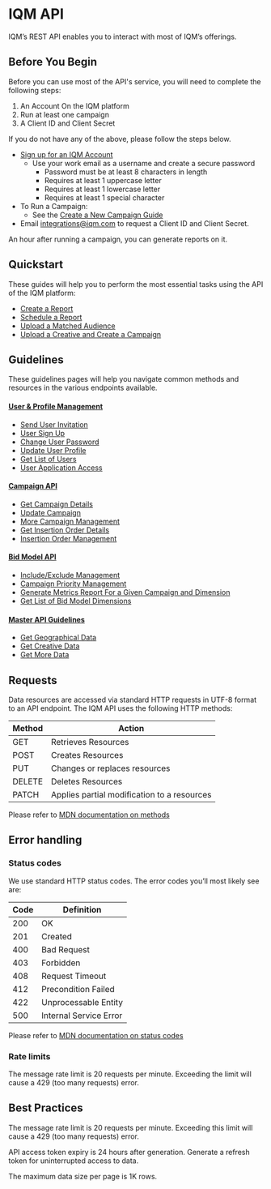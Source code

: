 # IQM API

IQM’s REST API enables you to interact with most of IQM’s offerings.

## Before You Begin

Before you can use most of the API's service, you will need to complete the following steps:

1. An Account On the IQM platform
2. Run at least one campaign
3. A Client ID and Client Secret

If you do not have any of the above,  please follow the steps below.

* [Sign up for an IQM Account](https://app.iqm.com/#/signup)
  * Use your work email as a username and create a secure password
    * Password must be at least 8 characters in length
    * Requires at least 1 uppercase letter
    * Requires at least 1 lowercase letter
    * Requires at least 1 special character
* To Run a Campaign:
  * See the [Create a New Campaign Guide](https://help.iqm.com/en/articles/5651476-create-a-new-campaign)
* Email [integrations@iqm.com](mailto:integrations@iqm.com) to request a Client ID and Client Secret.

An hour after running a campaign, you can generate reports on it.

## Quickstart

These guides will help you to perform the most essential tasks using the API of the IQM platform:

* [Create a Report](/Reporting-API-Quickstart-Guide.md)
* [Schedule a Report](/Schedule-Report-API-Quickstart-Guide.md)
* [Upload a Matched Audience](/Matched-Audience-Upload-API-Quickstart-Guide.md)
* [Upload a Creative and Create a Campaign](/Upload-Creative-and-Create-a-Campaign-API-Quickstart-Guide.md)

## Guidelines

These guidelines pages will help you navigate common methods and resources in the various endpoints available.

#### [User & Profile Management](User-Profile-Guidelines.md)

* [Send User Invitation](User-Profile-Guidelines.md#send-user-invitation)
* [User Sign Up](User-Profile-Guidelines.md#user-sign-up)
* [Change User Password](User-Profile-Guidelines.md#change-password)
* [Update User Profile](User-Profile-Guidelines.md#update-user-profile)
* [Get List of Users](User-Profile-Guidelines.md#get-list-of-users)
* [User Application Access](User-Profile-Guidelines.md#user-app-access-list)

#### [Campaign API](/Campaign-API-Guidelines.md)

* [Get Campaign Details](/Campaign-API-Guidelines.md#get-campaign-details)
* [Update Campaign](/Campaign-API-Guidelines.md#update-campaign)
* [More Campaign Management](/Campaign-API-Guidelines.md#more-campaign-management)
* [Get Insertion Order Details](/Campaign-API-Guidelines.md#get-insertion-order-details)
* [Insertion Order Management](/Campaign-API-Guidelines.md#insertion-order-management)

#### [Bid Model API](/Bid-Model-API-Guidelines.md)

* [Include/Exclude Management](/Bid-Model-API-Guidelines.md#includeexclude-management)
* [Campaign Priority Management](/Bid-Model-API-Guidelines.md#campaign-priority-management)
* [Generate Metrics Report For a Given Campaign and Dimension](/Bid-Model-API-Guidelines.md#get-metrics-report-for-a-given-campaign-and-dimension)
* [Get List of Bid Model Dimensions](/Bid-Model-API-Guidelines.md#get-list-of-bid-model-dimensions)

#### [Master API Guidelines](/Master-API-Guidelines.md)
* [Get Geographical Data](/Master-API-Guidelines.md#get-geographical-data)
* [Get Creative Data](/Master-API-Guidelines.md#get-creative-data)
* [Get More Data](/Master-API-Guidelines.md#get-more-data)



## Requests

Data resources are accessed via standard HTTP requests in UTF-8 format to an API endpoint. The IQM API uses the following HTTP methods:

| Method | Action |
|---|---|
| GET | Retrieves Resources |
| POST | Creates Resources |
| PUT | Changes or replaces resources |
| DELETE | Deletes Resources |
| PATCH | Applies partial modification to a resources |

Please refer to [MDN documentation on methods](https://developer.mozilla.org/en-US/docs/Web/HTTP/Methods)

## Error handling

### Status codes

We use standard HTTP status codes. The error codes you’ll most likely see are:

| Code | Definition |
| ---  |--- |
| 200 | OK |
| 201 | Created |
| 400 | Bad Request |
| 403 | Forbidden |
| 408 | Request Timeout |
| 412 | Precondition Failed |
| 422 | Unprocessable Entity |
| 500 | Internal Service Error|

Please refer to [MDN documentation on status codes](https://developer.mozilla.org/en-US/docs/Web/HTTP/Status)

### Rate limits

The message rate limit is 20 requests per minute. Exceeding the limit will cause a 429 (too many requests) error.

## Best Practices

The message rate limit is 20 requests per minute. Exceeding this limit will cause a 429 (too many requests) error. 

API access token expiry is 24 hours after generation. Generate a refresh token for uninterrupted access to data.

The maximum data size per page is 1K rows.
